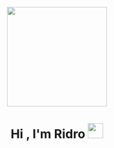 <p align="center">
  <img src="https://miro.medium.com/max/2048/1*OohqW5DGh9CQS4hLY5FXzA.png" height="230"/>
</p>

<h1 align="center">Hi , I'm Ridro <img src="https://media.giphy.com/media/hvRJCLFzcasrR4ia7z/giphy.gif" width="35"></h1>
